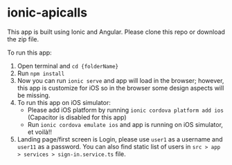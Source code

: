 # ionic-apicalls

This app is built using Ionic and Angular. Please clone this repo or download the zip file.

To run this app: <br />
    <ol>
        <li>Open terminal and ```cd {folderName}```</li>
        <li>Run ```npm install```</li>
        <li>Now you can run ```ionic serve``` and app will load in the browser; however, this app is customize for iOS so in the browser some design aspects will be missing.</li>
        <li> To run this app on iOS simulator:
            <ul>
                <li>Please add iOS platform by running ```ionic cordova platform add ios``` (Capacitor is disabled for this app)</li>
                <li>Run ```ionic cordova emulate ios``` and app is running on iOS simulator, et voilà!!</li>
            </ul>
        </li>
        <li>Landing page/first screen is Login, please use ```user1``` as a username and ```user11``` as a password. You can also find static list of users in ```src > app > services > sign-in.service.ts``` file.</li>
    </ol>
